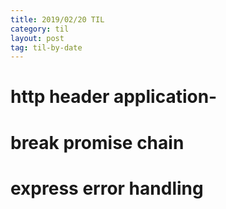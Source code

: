 ```yaml
---
title: 2019/02/20 TIL
category: til
layout: post
tag: til-by-date
---
```


# http header application-

# break promise chain

# express error handling
